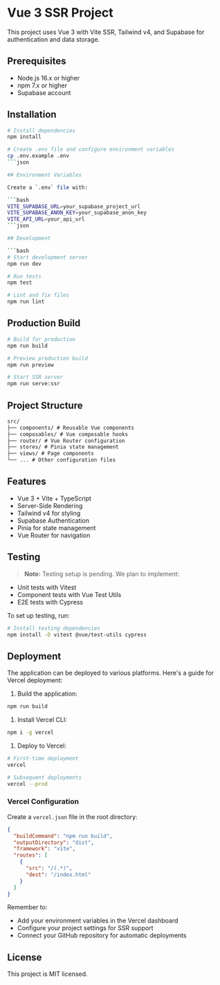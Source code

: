 # Vue 3 SSR Project

This project uses Vue 3 with Vite SSR, Tailwind v4, and Supabase for authentication and data storage.

## Prerequisites

- Node.js 16.x or higher
- npm 7.x or higher
- Supabase account

## Installation

````bash
# Install dependencies
npm install

# Create .env file and configure environment variables
cp .env.example .env
```json

## Environment Variables

Create a `.env` file with:

```bash
VITE_SUPABASE_URL=your_supabase_project_url
VITE_SUPABASE_ANON_KEY=your_supabase_anon_key
VITE_API_URL=your_api_url
```json

## Development

```bash
# Start development server
npm run dev

# Run tests
npm test

# Lint and fix files
npm run lint
````

## Production Build

```bash
# Build for production
npm run build

# Preview production build
npm run preview

# Start SSR server
npm run serve:ssr
```

## Project Structure

```md
src/
├── components/ # Reusable Vue components
├── composables/ # Vue composable hooks
├── router/ # Vue Router configuration
├── stores/ # Pinia state management
├── views/ # Page components
└── ... # Other configuration files
```

## Features

- Vue 3 + Vite + TypeScript
- Server-Side Rendering
- Tailwind v4 for styling
- Supabase Authentication
- Pinia for state management
- Vue Router for navigation

## Testing

> **Note:** Testing setup is pending. We plan to implement:

- Unit tests with Vitest
- Component tests with Vue Test Utils
- E2E tests with Cypress

To set up testing, run:

```bash
# Install testing dependencies
npm install -D vitest @vue/test-utils cypress
```

## Deployment

The application can be deployed to various platforms. Here's a guide for Vercel deployment:

1. Build the application:

```bash
npm run build
```

1. Install Vercel CLI:

```bash
npm i -g vercel
```

1. Deploy to Vercel:

```bash
# First-time deployment
vercel

# Subsequent deployments
vercel --prod
```

### Vercel Configuration

Create a `vercel.json` file in the root directory:

```json
{
  "buildCommand": "npm run build",
  "outputDirectory": "dist",
  "framework": "vite",
  "routes": [
    {
      "src": "/(.*)",
      "dest": "/index.html"
    }
  ]
}
```

Remember to:

- Add your environment variables in the Vercel dashboard
- Configure your project settings for SSR support
- Connect your GitHub repository for automatic deployments

## License

This project is MIT licensed.
